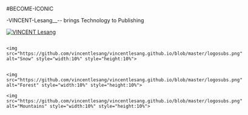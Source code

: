 #BECOME-ICONIC

-VINCENT-Lesang__-- brings Technology to Publishing

<a href="https://drive.google.com/drive/folders/1SCPLuuEhJSFEz5O7PWe5rrMD9rRf8KfZ"> <img src="https://github.com/vincentlesang/vincentlesang.github.io/blob/master/logosubs.png" alt="VINCENT Lesang"> </a>

<div style="display: inline-block;">

    <img src="https://github.com/vincentlesang/vincentlesang.github.io/blob/master/logosubs.png" alt="Snow" style="width:10%" style="height:10%">


    <img src="https://github.com/vincentlesang/vincentlesang.github.io/blob/master/logosubs.png" alt="Forest" style="width:10%" style="height:10%">

    <img src="https://github.com/vincentlesang/vincentlesang.github.io/blob/master/logosubs.png" alt="Mountains" style="width:10%" style="height:10%">

</div> 



